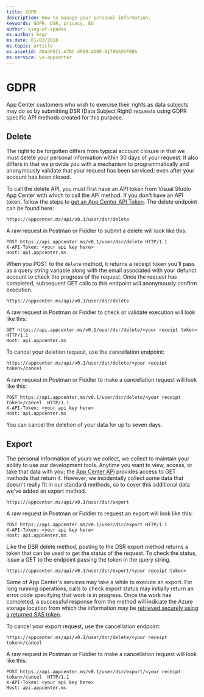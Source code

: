 ```yaml
---
title: GDPR 
description: How to manage your personal information. 
keywords: GDPR, DSR, privacy, EU
author: king-of-spades
ms.author: kegr
ms.date: 01/02/2018 
ms.topic: article 
ms.assetid: A044F6C1-A7BC-4F68-AD0F-6170EA55F08A
ms.service: vs-appcenter
---
```


# GDPR 

App Center customers who wish to exercise their rights as data subjects may do so by submitting DSR (Data Subject Right) requests using GDPR specific API methods created for this purpose. 

## Delete

The right to be forgotten differs from typical account closure in that we must delete your personal information within 30 days of your request. It also differs in that we provide you with a mechanism to programmatically and anonymously validate that your request has been serviced; even after your account has been closed.

To call the delete API, you must first have an API token from Visual Studio App Center with which to call the API method. If you don't have an API token, follow the steps to [get an App Center API Token](https://docs.microsoft.com/appcenter/api-docs/). The delete endpoint can be found here:

```TEXT
https://appcenter.ms/api/v0.1/user/dsr/delete
```

A raw request in Postman or Fiddler to submit a delete will look like this:

```TEXT
POST https://api.appcenter.ms/v0.1/user/dsr/delete HTTP/1.1
X-API-Token: <your api key here>
Host: api.appcenter.ms
```

When you POST to the `delete` method, it returns a receipt token you'll pass as a query string variable along with the email associated with your defunct account to check the progress of the request. Once the request has completed, subsequent GET calls to this endpoint will anonymously confirm execution. 

```TEXT
https://appcenter.ms/api/v0.1/user/dsr/delete
```

A raw request in Postman or Fiddler to check or validate execution will look like this:

```TEXT
GET https://api.appcenter.ms/v0.1/user/dsr/delete/<your receipt token>  HTTP/1.1
Host: api.appcenter.ms
```

To cancel your deletion request, use the cancellation endpoint:

```TEXT
https://appcenter.ms/api/v0.1/user/dsr/delete/<your receipt token>/cancel
```

A raw request in Postman or Fiddler to make a cancellation request will look like this:

```TEXT
POST https://api.appcenter.ms/v0.1/user/dsr/delete/<your receipt token>/cancel  HTTP/1.1
X-API-Token: <your api key here>
Host: api.appcenter.ms
```

You can cancel the deletion of your data for up to seven days.

## Export

The personal information of yours we collect, we collect to maintain your ability to use our development tools. Anytime you want to view, access, or take that data with you; the [App Center API](https://openapi.appcenter.ms/) provides access to GET methods that return it. However, we incidentally collect some data that doesn't really fit in our standard methods, so to cover this additional data we've added an export method.

```TEXT
https://appcenter.ms/api/v0.1/user/dsr/export
```

A raw request in Postman or Fiddler to request an export will look like this:

```TEXT
POST https://api.appcenter.ms/v0.1/user/dsr/export HTTP/1.1   
X-API-Token: <your api key here>  
Host: api.appcenter.ms
```

Like the DSR delete method, posting to the DSR export method returns a token that can be used to get the status of the request. To check the status, issue a GET to the endpoint passing the token in the query string.

```TEXT
https://appcenter.ms/api/v0.1/user/dsr/export/<your receipt token>
```

Some of App Center's services may take a while to execute an export. For long running operations, calls to check export status may initially return an error code specifying that work is in progress. Once the work has completed, a successful response from the method will indicate the Azure storage location from which the information may be [retrieved securely using a returned SAS token](https://docs.microsoft.com/azure/storage/common/storage-dotnet-shared-access-signature-part-1#sas-examples). 

To cancel your export request, use the cancellation endpoint:

```TEXT
https://appcenter.ms/api/v0.1/user/dsr/delete/<your receipt token>/cancel
```

A raw request in Postman or Fiddler to make a cancellation request will look like this:

```TEXT
POST https://api.appcenter.ms/v0.1/user/dsr/export/<your receipt token>/cancel  HTTP/1.1
X-API-Token: <your api key here>
Host: api.appcenter.ms
```
